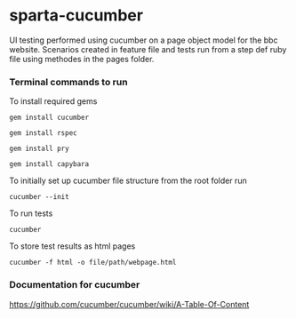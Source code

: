 # sparta-cucumber
UI testing performed using cucumber on a page object model for the bbc website. Scenarios created in feature file and tests run from a step def ruby file using methodes in the pages folder.

### Terminal commands to run

To install required gems

`gem install cucumber`

`gem install rspec`

`gem install pry`

`gem install capybara`

To initially set up cucumber file structure from the root folder run

`cucumber --init`

To run tests

`cucumber`

To store test results as html pages

`cucumber -f html -o file/path/webpage.html`

### Documentation for cucumber
https://github.com/cucumber/cucumber/wiki/A-Table-Of-Content
